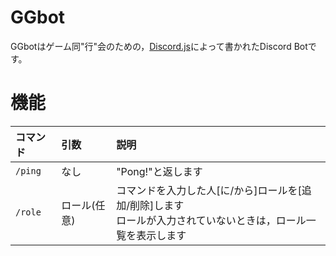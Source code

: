 # GGbot
GGbotはゲーム同"行"会のための，[Discord.js](https://github.com/discordjs/discord.js)によって書かれたDiscord Botです。
# 機能
| コマンド | 引数 | 説明 |
| :--- | :--- | :--- |
| `/ping` | なし | "Pong!"と返します |
| `/role` | ロール(任意) | コマンドを入力した人\[に/から\]ロールを\[追加/削除\]します<br>ロールが入力されていないときは，ロール一覧を表示します |
